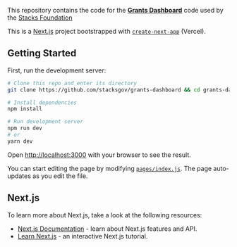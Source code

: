 This repository contains the code for the [**Grants Dashboard**](https://grants.stacks.org/) code used by the [Stacks Foundation](https://www.stacks.org)

This is a [Next.js](https://nextjs.org/) project bootstrapped with [`create-next-app`](https://github.com/vercel/next.js/tree/canary/packages/create-next-app) (Vercel).


## Getting Started

First, run the development server:

```bash
# Clone this repo and enter its directory
git clone https://github.com/stacksgov/grants-dashboard && cd grants-dashboard

# Install dependencies
npm install

# Run development server
npm run dev
# or
yarn dev
```

Open [http://localhost:3000](http://localhost:3000) with your browser to see the result.

You can start editing the page by modifying [`pages/index.js`](pages/index.js). The page auto-updates as you edit the file.

## Next.js

To learn more about Next.js, take a look at the following resources:

- [Next.js Documentation](https://nextjs.org/docs) - learn about Next.js features and API.
- [Learn Next.js](https://nextjs.org/learn) - an interactive Next.js tutorial.

